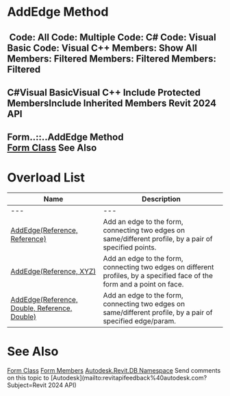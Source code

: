 # AddEdge Method

﻿
 Code: All Code: Multiple Code: C# Code: Visual Basic Code: Visual C++  Members: Show All Members: Filtered Members: Filtered Members: Filtered   
---  
C#Visual BasicVisual C++
Include Protected MembersInclude Inherited Members
Revit 2024 API  
---  
Form..::..AddEdge Method   
[Form Class](49f6ae4c-1629-98ef-d9a9-799bb1fd43ec.md "Form Class") See Also  
---  
# Overload List
| Name | Description |
| --- | --- |
| --- | --- | --- |
| [AddEdge(Reference, Reference)](d602fe20-990a-b45e-3dde-d3b828668314.md "AddEdge Method \(Reference, Reference\)") | Add an edge to the form, connecting two edges on same/different profile, by a pair of specified points. |
| [AddEdge(Reference, XYZ)](24bbd6b3-c43f-15e4-a955-e6559d102405.md "AddEdge Method \(Reference, XYZ\)") | Add an edge to the form, connecting two edges on different profiles, by a specified face of the form and a point on face. |
| [AddEdge(Reference, Double, Reference, Double)](b82f9bc0-554f-9dbd-a2aa-667de1541d24.md "AddEdge Method \(Reference, Double, Reference, Double\)") | Add an edge to the form, connecting two edges on same/different profile, by a pair of specified edge/param. |

# See Also
[Form Class](49f6ae4c-1629-98ef-d9a9-799bb1fd43ec.md "Form Class")
[Form Members](6996b66a-bd53-636c-cba5-5a651b36ab53.md "Form Members")
[Autodesk.Revit.DB Namespace](87546ba7-461b-c646-cbb1-2cb8f5bff8b2.md "Autodesk.Revit.DB Namespace")
Send comments on this topic to [Autodesk](mailto:revitapifeedback%40autodesk.com?Subject=Revit 2024 API)